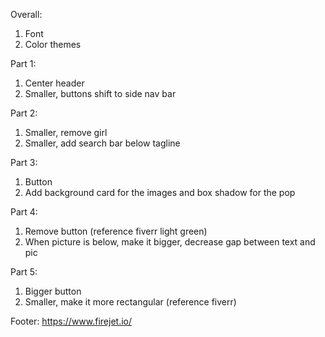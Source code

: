 Overall:
1. Font
2. Color themes

Part 1:
1. Center header
2. Smaller, buttons shift to side nav bar

Part 2:
1. Smaller, remove girl
2. Smaller, add search bar below tagline

Part 3:
1. Button
2. Add background card for the images and box shadow for the pop

Part 4:
1. Remove button (reference fiverr light green)
2. When picture is below, make it bigger, decrease gap between text and pic

Part 5:
1. Bigger button
2. Smaller, make it more rectangular (reference fiverr)



Footer:
https://www.firejet.io/